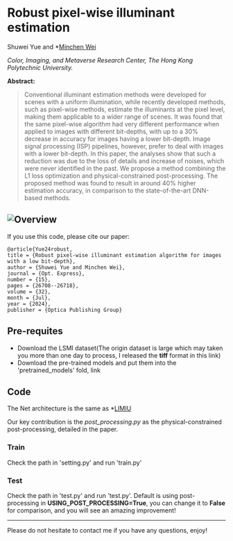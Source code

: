 # Robust pixel-wise illuminant estimation
Shuwei Yue and *[Minchen Wei](https://www.polyucolorlab.com/)

*Color, Imaging, and Metaverse Research Center, The Hong Kong Polytechnic University.*

**Abstract:**
> Conventional illuminant estimation methods were developed for scenes with a uniform illumination, while recently developed methods, such as pixel-wise methods, estimate the illuminants at the pixel level, making them applicable to a wider range of scenes. It was found that the same pixel-wise algorithm had very different performance when applied to images with different bit-depths, with up to a 30% decrease in accuracy for images having a lower bit-depth. Image signal processing (ISP) pipelines, however, prefer to deal with images with a lower bit-depth. In this paper, the analyses show that such a reduction was due to the loss of details and increase of noises, which were never identified in the past. We propose a method combining the L1 loss optimization and physical-constrained post-processing. The proposed method was found to result in around 40% higher estimation accuracy, in comparison to the state-of-the-art DNN-based methods.

![Overview](https://github.com/shuwei666/Robust-pixel-wise-illuminant-estimation/assets/106613332/c70dbadf-777e-4796-9aa9-c2187b57e382)
---

If you use this code, please cite our paper:

```
@article{Yue24robust,
title = {Robust pixel-wise illuminant estimation algorithm for images with a low bit-depth},
author = {Shuwei Yue and Minchen Wei},
journal = {Opt. Express},
number = {15},
pages = {26708--26718},
volume = {32},
month = {Jul},
year = {2024},
publisher = {Optica Publishing Group}

```

## Pre-requites
- Download the LSMI dataset(The origin dataset is large which may taken you more than one day to process, I released the **tiff** format in this link)
- Download the pre-trained models and put them into the 'pretrained_models' fold, link 

## Code
The Net architecture is the same as *[LIMIU](https://github.com/DY112/LSMI-dataset) 

Our key contribution is the *post_processing.py* as the physical-constrained post-processing, detailed in the paper.

### Train
Check the path in 'setting.py' and run 'train.py'

### Test
Check the path in 'test.py' and run 'test.py'. Default is using post-processing in **USING_POST_PROCESSING=True**, you can change it to **False** for comparison, and you will see an amazing improvement!


---

Please do not hesitate to contact me if you have any questions, enjoy!
